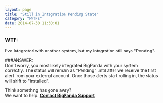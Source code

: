 ```yaml
---
layout: page
title: "Still in Integration Pending State"
category: "FWTFs"
date: 2014-07-30 11:30:01
---
```



### WTF: 
I've Integrated with another system, but my integration still says "Pending".


###ANSWER:  
Don't worry, you most likely integrated BigPanda with your system correctly. The status will remain as "Pending" until after we receive the first alert from your external account. Once those alerts start rolling in, the status will shift to "installed".  

Think something has gone awry?  
We want to help. [**Contact BigPanda Support**](mailto:support@bigpanda.io?Subject=Contacting%20you%20regarding%20BigPanda)